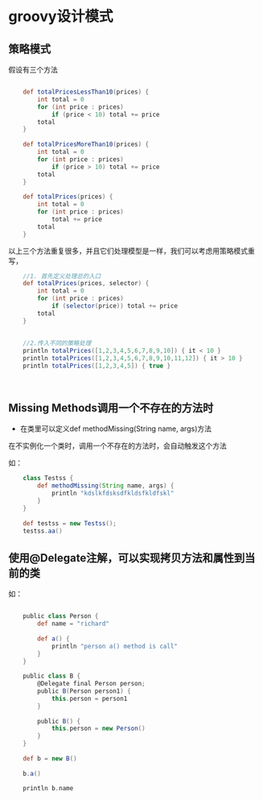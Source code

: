 # groovy设计模式

## 策略模式

假设有三个方法

```groovy

    def totalPricesLessThan10(prices) {
        int total = 0
        for (int price : prices)
            if (price < 10) total += price
        total
    }
    
    def totalPricesMoreThan10(prices) {
        int total = 0
        for (int price : prices)
            if (price > 10) total += price
        total
    }
    
    def totalPrices(prices) {
        int total = 0
        for (int price : prices)
            total += price
        total
    }
```
以上三个方法重复很多，并且它们处理模型是一样，我们可以考虑用策略模式重写，


```groovy
    //1. 首先定义处理总的入口
    def totalPrices(prices, selector) {
        int total = 0
        for (int price : prices)
            if (selector(price)) total += price
        total
    }
    
   
    //2.传入不同的策略处理 
    println totalPrices([1,2,3,4,5,6,7,8,9,10]) { it < 10 }
    println totalPrices([1,2,3,4,5,6,7,8,9,10,11,12]) { it > 10 }
    println totalPrices([1,2,3,4,5]) { true }
   
    
```


## Missing Methods调用一个不存在的方法时

* 在类里可以定义def methodMissing(String name, args)方法

在不实例化一个类时，调用一个不存在的方法时，会自动触发这个方法

如：

```groovy
    class Testss {
        def methodMissing(String name, args) {
            println "kdslkfdsksdfkldsfkldfskl"
        }
    }
    
    def testss = new Testss();
    testss.aa()

```

## 使用@Delegate注解，可以实现拷贝方法和属性到当前的类

如：

```groovy

    public class Person {
        def name = "richard"
    
        def a() {
            println "person a() method is call"
        }
    }
    
    public class B {
        @Delegate final Person person;
        public B(Person person1) {
            this.person = person1
        }
    
        public B() {
            this.person = new Person()
        }
    }
    
    def b = new B()
    
    b.a()
    
    println b.name
        
```

